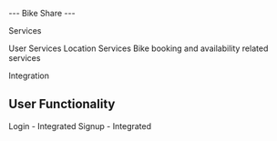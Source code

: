 --- Bike Share --- 

 
Services 

User Services
Location Services
Bike booking and availability related services


Integration

User Functionality
------------------------
Login - Integrated
Signup - Integrated
